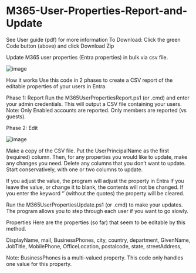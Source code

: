# M365-User-Properties-Report-and-Update

See User guide (pdf) for more information
To Download: Click the green Code button (above) and click Download Zip 

Update M365 user properties (Entra properties) in bulk via csv file.

![image](https://github.com/ITAutomator/M365-User-Properties-Report-and-Update/assets/135157036/b0d4e774-e69f-48f1-adca-81b6957d2412)

How it works
Use this code in 2 phases to create a CSV report of the editable properties of your users in Entra.

Phase 1: Report
Run the M365UserPropertiesReport.ps1 (or .cmd) and enter your admin credentials.
This will output a CSV file containing your users.
Note: Only Enabled accounts are reported.  Only members are reported (vs guests).

Phase 2: Edit

![image](https://github.com/ITAutomator/M365-User-Properties-Report-and-Update/assets/135157036/23ddc22b-469d-44ed-8f97-f435e5909e93)

Make a copy of the CSV file.  Put the UserPrincipalName as the first (required) column.
Then, for any properties you would like to update, make any changes you need.
Delete any columns that you don’t want to update.
Start conservatively, with one or two columns to update.

If you adjust the value, the program will adjust the property in Entra
If you leave the value, or change it to blank, the contents will not be changed.
If you enter the keyword ‘<clear>’ (without the quotes) the property will be cleared.

Run the M365UserPropertiesUpdate.ps1 (or .cmd) to make your updates.
The program allows you to step through each user if you want to go slowly.

Properties
Here are the properties (so far) that seem to be editable by this method.

DisplayName, mail,  BusinessPhones, city, country, department, GivenName, JobTitle,  MobilePhone, OfficeLocation, postalcode, state, streetAddress,

Note: BusinessPhones is a multi-valued property.  This code only handles one value for this property.
